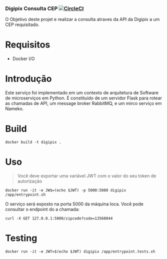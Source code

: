### Digipix Consulta CEP [![CircleCI](https://circleci.com/gh/alvaropaco/zipcode-challenge-digipix/tree/master.svg?style=svg)](https://circleci.com/gh/alvaropaco/zipcode-challenge-digipix/tree/master)

O Objetivo deste projet e realizar a consulta atraves da API da Digipix a um CEP requisitado.

# Requisitos

* Docker I/O

# Introdução

Este serviço foi implementado em um contexto de arquitetura de Software de microserviços em Python. É constituido de um servidor Flask para rotear as chamadas de API, um message broker RabbitMQ, e um mirco serviço em Nameko.

# Build

`docker build -t digipix . `

# Uso

> Você deve exportar uma variável JWT com o valor do seu token de autorização

`docker run -it -e JW$=(echo $JWT) -p 5000:5000 digipix /app/entrypoint.sh` 

O serviço será exposto na porta 5000 da máquina loca. Você pode consultar o endpoint do a chamada:

`curl -X GET 127.0.0.1:5000/zipcode?code=13560044`


# Testing

`docker run -it -e JWT=$(echo $JWT) digipix /app/entrypoint.tests.sh`

